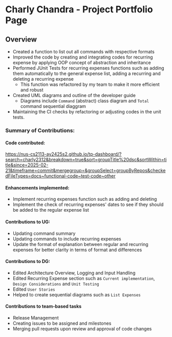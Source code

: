 # Charly Chandra - Project Portfolio Page

## Overview
* Created a function to list out all commands with respective formats
* Improved the code by creating and integrating codes for recurring expense
by applying OOP concept of abstraction and inheritance 
* Performed JUnit Tests for recurring expenses functions such as
adding them automatically to the general expense list, 
adding a recurring and deleting a recurring expense
  * This function was refactored by my team to make it more efficient and robust
* Created UML diagrams and outline of the developer guide
  * Diagrams include `Command` (abstract) class diagram and `Total` command sequential diaggram
* Maintaining the CI checks by refactoring or adjusting codes in the unit tests.


### Summary of Contributions:

#### Code contributed:
https://nus-cs2113-ay2425s2.github.io/tp-dashboard/?search=charly2312&breakdown=true&sort=groupTitle%20dsc&sortWithin=title&since=2025-02-21&timeframe=commit&mergegroup=&groupSelect=groupByRepos&checkedFileTypes=docs~functional-code~test-code~other

#### Enhancements implemented:

* Implement recurring expenses function such as adding and deleting
* Implement the check of recurring expenses' dates to see if they should be added to the regular expense list

#### Contributions to UG:
  * Updating command summary
  * Updating commands to include recurring expenses
  * Update the format of explanation between regular and recurring expenses for better clarity in terms of format and differences

#### Contributions to DG:
  * Edited Architecture Overview, Logging and Input Handling
  * Edited Recurring Expense section such as `Current implementation`, `Design Considerations`
  and `Unit Testing`
  * Edited `User Stories`
  * Helped to create sequential diagrams such as `List Expenses`

#### Contributions to team-based tasks
  * Release Management
  * Creating issues to be assigned and milestones
  * Merging pull requests upon review and approval of code changes
